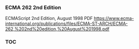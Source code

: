 ### ECMA 262 2nd Edition
ECMAScript 2nd Edition, August 1998
PDF
https://www.ecma-international.org/publications/files/ECMA-ST-ARCH/ECMA-262,%202nd%20edition,%20August%201998.pdf

### TOC